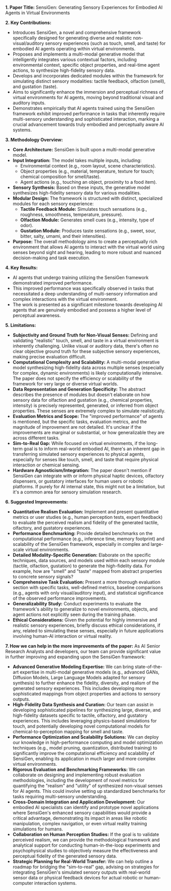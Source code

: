 **1. Paper Title:** SensiGen: Generating Sensory Experiences for Embodied AI Agents in Virtual Environments

**2. Key Contributions:**
*   Introduces SensiGen, a novel and comprehensive framework specifically designed for generating diverse and realistic non-visual/auditory sensory experiences (such as touch, smell, and taste) for embodied AI agents operating within virtual environments.
*   Proposes and implements a multi-modal generative model that intelligently integrates various contextual factors, including environmental context, specific object properties, and real-time agent actions, to synthesize high-fidelity sensory data.
*   Develops and incorporates dedicated modules within the framework for simulating distinct sensory modalities: tactile feedback, olfaction (smell), and gustation (taste).
*   Aims to significantly enhance the immersion and perceptual richness of virtual environments for AI agents, moving beyond traditional visual and auditory inputs.
*   Demonstrates empirically that AI agents trained using the SensiGen framework exhibit improved performance in tasks that inherently require multi-sensory understanding and sophisticated interaction, marking a crucial advancement towards truly embodied and perceptually aware AI systems.

**3. Methodology Overview:**
*   **Core Architecture:** SensiGen is built upon a multi-modal generative model.
*   **Input Integration:** The model takes multiple inputs, including:
    *   Environmental context (e.g., room layout, scene characteristics).
    *   Object properties (e.g., material, temperature, texture for touch; chemical composition for smell/taste).
    *   Agent actions (e.g., touching an object, proximity to a food item).
*   **Sensory Synthesis:** Based on these inputs, the generative model synthesizes high-fidelity sensory data for various modalities.
*   **Modular Design:** The framework is structured with distinct, specialized modules for each sensory experience:
    *   **Tactile Feedback Module:** Simulates touch sensations (e.g., roughness, smoothness, temperature, pressure).
    *   **Olfaction Module:** Generates smell cues (e.g., intensity, type of odor).
    *   **Gustation Module:** Produces taste sensations (e.g., sweet, sour, bitter, salty, umami, and their intensities).
*   **Purpose:** The overall methodology aims to create a perceptually rich environment that allows AI agents to interact with the virtual world using senses beyond sight and hearing, leading to more robust and nuanced decision-making and task execution.

**4. Key Results:**
*   AI agents that undergo training utilizing the SensiGen framework demonstrated improved performance.
*   This improved performance was specifically observed in tasks that necessitated a deep understanding of multi-sensory information and complex interactions with the virtual environment.
*   The work is presented as a significant milestone towards developing AI agents that are genuinely embodied and possess a higher level of perceptual awareness.

**5. Limitations:**
*   **Subjectivity and Ground Truth for Non-Visual Senses:** Defining and validating "realistic" touch, smell, and taste in a virtual environment is inherently challenging. Unlike visual or auditory data, there's often no clear objective ground truth for these subjective sensory experiences, making precise evaluation difficult.
*   **Computational Complexity and Scalability:** A multi-modal generative model synthesizing high-fidelity data across multiple senses (especially for complex, dynamic environments) is likely computationally intensive. The paper does not specify the efficiency or scalability of the framework for very large or diverse virtual worlds.
*   **Data Representation and Generation Specificity:** The abstract describes the presence of modules but doesn't elaborate on how sensory data for olfaction and gustation (e.g., chemical properties, intensity) is precisely represented, generated, or inferred from object properties. These senses are extremely complex to simulate realistically.
*   **Evaluation Metrics and Scope:** The "improved performance" of agents is mentioned, but the specific tasks, evaluation metrics, and the magnitude of improvement are not detailed. It's unclear if the improvements are marginal or substantial, or how generalizable they are across different tasks.
*   **Sim-to-Real Gap:** While focused on virtual environments, if the long-term goal is to inform real-world embodied AI, there's an inherent gap in transferring simulated sensory experiences to physical agents, especially for senses like touch, smell, and taste that require physical interaction or chemical sensing.
*   **Hardware Agnosticism/Integration:** The paper doesn't mention if SensiGen can integrate with or inform physical haptic devices, olfactory dispensers, or gustatory interfaces for human users or robotic platforms. If purely for AI internal state, this might not be a limitation, but it's a common area for sensory simulation research.

**6. Suggested Improvements:**
*   **Quantitative Realism Evaluation:** Implement and present quantitative metrics or user studies (e.g., human perception tests, expert feedback) to evaluate the perceived realism and fidelity of the generated tactile, olfactory, and gustatory experiences.
*   **Performance Benchmarking:** Provide detailed benchmarks on the computational performance (e.g., inference time, memory footprint) and scalability of the SensiGen framework, especially in complex and large-scale virtual environments.
*   **Detailed Modality-Specific Generation:** Elaborate on the specific techniques, data sources, and models used within each sensory module (tactile, olfaction, gustation) to generate the high-fidelity data. For example, how are "smell" and "taste" mapped from abstract properties to concrete sensory signals?
*   **Comprehensive Task Evaluation:** Present a more thorough evaluation section with specific tasks, well-defined metrics, baseline comparisons (e.g., agents with only visual/auditory input), and statistical significance of the observed performance improvements.
*   **Generalizability Study:** Conduct experiments to evaluate the framework's ability to generalize to novel environments, objects, and agent actions not explicitly seen during the training phase.
*   **Ethical Considerations:** Given the potential for highly immersive and realistic sensory experiences, briefly discuss ethical considerations, if any, related to simulating these senses, especially in future applications involving human-AI interaction or virtual reality.

**7. How we can help in the more improvements of the paper:**
As AI Senior Research Analysts and developers, our team can provide significant value in further improving and expanding upon the SensiGen framework:

*   **Advanced Generative Modeling Expertise:** We can bring state-of-the-art expertise in multi-modal generative models (e.g., advanced GANs, Diffusion Models, Large Language Models adapted for sensory synthesis) to further enhance the fidelity, diversity, and realism of the generated sensory experiences. This includes developing more sophisticated mappings from object properties and actions to sensory outputs.
*   **High-Fidelity Data Synthesis and Curation:** Our team can assist in developing sophisticated pipelines for synthesizing large, diverse, and high-fidelity datasets specific to tactile, olfactory, and gustatory experiences. This includes leveraging physics-based simulations for touch, and potentially developing novel computational models for chemical-to-perception mapping for smell and taste.
*   **Performance Optimization and Scalability Solutions:** We can deploy our knowledge in high-performance computing and model optimization techniques (e.g., model pruning, quantization, distributed training) to significantly improve the computational efficiency and scalability of SensiGen, enabling its application in much larger and more complex virtual environments.
*   **Rigorous Evaluation and Benchmarking Frameworks:** We can collaborate on designing and implementing robust evaluation methodologies, including the development of novel metrics for quantifying the "realism" and "utility" of synthesized non-visual senses for AI agents. This could involve setting up standardized benchmarks for tasks requiring multi-sensory understanding.
*   **Cross-Domain Integration and Application Development:** Our embodied AI specialists can identify and prototype novel applications where SensiGen's enhanced sensory capabilities would provide a critical advantage, demonstrating its impact in areas like robotic manipulation, complex navigation, or even virtual reality training simulations for humans.
*   **Collaboration on Human Perception Studies:** If the goal is to validate perceived realism, we can provide the methodological framework and analytical support for conducting human-in-the-loop experiments and psychophysical studies to objectively measure the effectiveness and perceptual fidelity of the generated sensory data.
*   **Strategic Planning for Real-World Transfer:** We can help outline a roadmap for bridging the "sim-to-real" gap, advising on strategies for integrating SensiGen's simulated sensory outputs with real-world sensor data or physical feedback devices for actual robotic or human-computer interaction systems.